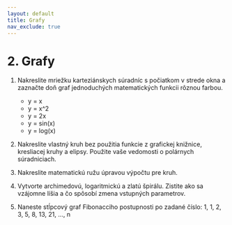 ```yaml
---
layout: default
title: Grafy
nav_exclude: true
---
```


# 2. Grafy

1. Nakreslite mriežku karteziánskych súradníc s počiatkom v strede okna a zaznačte doň graf
jednoduchých matematických funkcii rôznou farbou.
   - y = x
   - y = x^2
   - y = 2x
   - y = sin(x)
   - y = log(x)
2. Nakreslite vlastný kruh bez použitia funkcie z grafickej knižnice, kresliacej kruhy a elipsy.
Použite vaše vedomosti o polárnych súradniciach.

3. Nakreslite matematickú ružu úpravou výpočtu pre kruh.

4. Vytvorte archimedovú, logaritmickú a zlatú špirálu. Zistite ako sa vzájomne líšia a čo spôsobí
zmena vstupných parametrov.

5. Naneste stĺpcový graf Fibonacciho postupnosti po zadané číslo: 1, 1, 2, 3, 5, 8, 13, 21, ..., n
